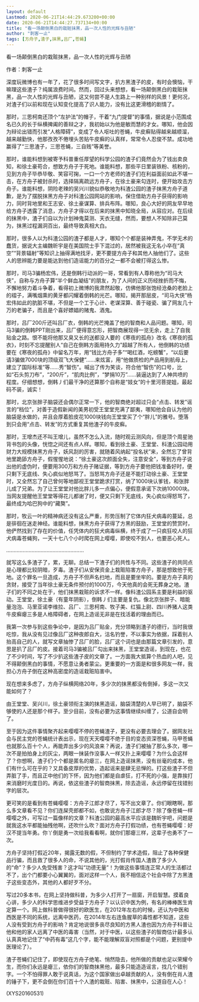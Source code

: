 ```yaml
---
layout: default
Lastmod: 2020-06-21T14:44:29.673200+00:00
date: 2020-06-21T14:44:27.737134+00:00
title: "看一场颠倒黑白的栽赃抹黑，品一次人性的光辉与丑陋"
author: "刺客一止"
tags: [方舟子,渣子,抹黑,吕厂,苍蝇]
---
```


看一场颠倒黑白的栽赃抹黑，品一次人性的光辉与丑陋

作者：刺客一止

深度玩微博也有一年了，花了很多时间写文字，扒方黑渣子的皮，有时会懊恼，干嘛理这些渣子？纯属浪费时间。然而，回过头来想想，看一场颠倒黑白的栽赃抹黑，品一次人性的光辉与丑陋，这又何尝不是人生路上一种别样的风景！更何况，对渣子们以前和现在认知变化提高了识人能力，没有比这更滑稽的剧情了。

那时，三思柯南还顶个“左护法”的帽子，干着“九门提督”的事情，据说是小范围成名已久的长于纵横捭阖的善辩之才，我初始以为他是敏而慧的才女。哪知，他会因为辩论出错而引发“人格障碍”，变成了令人呕吐的苍蝇，牛皮癣贴得越来越顺溜，越来越勤快，他那孜孜不倦埋头苦贴牛皮癣的认真样，常常令人忍俊不禁。成功地赢得了“三思渣子，三思苍蝇，三自贱”等美誉。

那时，谁能料想到被寄予科普重任厚望的科学公园的渣子们竟然会为了钱出卖良知，和徐土豪苟合，想致方舟子于死地。谁能料想，那些平日里装铁粉、核粉的，见到方舟子毕恭毕敬、笑容可掬，一口一个方老师的渣子们在利益面前如此不堪一击，在方舟子被封杀时，选择隔离疏远方舟子，在徐土豪来勾连时，便开始攻击方舟子。谁能料想，阴险老辣的吴兴川貌似恭敬地为科渣公园的渣子抹黑方舟子道歉，是为了摆脱抹黑方舟子对科渣公园网站的影响，保住借助方舟子获得的影响力，同时背地里和王志安、徐土豪谋算、排兵布阵。哪知，良心大好的网友早早地给方舟子透露了消息，方舟子才得以在后来的抹黑中知晓全局，从容应对。在后续的抹黑中，渣子们自以为计划神鬼莫测、天衣无缝，然而，要想人不知除非己莫为，抹黑过程漏洞百出，最终导致真相大白。

那时，很多人以为科渣公园的渣子都是人才，哪知个个都是装神弄鬼，不学无术的蠢货，据说大主编魏昕宇是在美国院士手下混过的，居然被我这无名小卒在“真空”“背景辐射”等知识上抽得满地找牙，更不要提方舟子和其他人抽他们了。这些人的思辨能力要是能达到他们造谣能力的百分之一都不会被打得这么惨。

那时，司马3骗杨宏伟，还是倒韩行动派的一哥，常看到有人尊称他为“司马大侠”，自称与方舟子算“半个鲜血凝结”的朋友，为了人间的正义历经挫折而不悔，不懈地努力着斗争着，看得初上微博的我肃然起敬，仿佛他那张饱经沧桑的老脸上的褶子，满嘴烟熏的黄牙都闪耀着倒韩的光芒。哪知，揭开那层皮，“司马大侠”杨宏伟如此的肮脏不堪，不但是一个工于心计、老谋深算、善于碰瓷、骗了网友几十万的老骗子，而且是个喜好嫖娼的赌鬼、酒鬼。

那时，吕厂200斤还叫吕厂衣，倒韩的光芒掩盖了他的智商和人品问题。哪知，司马3骗的倒韩PPT刚出来，吕厂便得意忘形，把智商展现得一览无余，走上了自我贴金之路。恨不能将他那又臭又长的送都没人要的《寒夜的孤舟》改名《寒夜的孤衣》，时刻不忘提醒别人“自己在倒韩方面用持久力”超越了所有人，他倒韩的功绩要在《寒夜的孤舟》中留名万年，用“钱比方舟子多”“喝红酒，吃螃蟹”，“以后要请3骗做7000块的顶级双飞大保健”……来炫富，用“他做质检的产品用到航母上，建立了国际标准”等……秀“智伤”。喊出了传为笑谈，符合他“智伤”的口号，比如“石头剪刀布”，“200斤”，“肌肉比例”，“梦捐10万”……装逼达到了人神共喷的程度。仔细想想，倒韩丿们最干净的还算那个自称是“妓女”的十里河菩提姐，最起码不装，诚实！

那时，北京张胖子脑袋还会偶尔正常一下，他的智商绝对超过只会“点击、转发”谣言的“档位”，对善于造假新闻的美男初受王堂堂充满了鄙夷，哪知他会自认为他的脑袋是水做的，并且会厚着脸皮花1000块钱向王堂堂买了个“胖儿”的雅号。堕落到只会用“点击、转发”的方式重复其他渣子的牛皮癣。

那时，王增杰还不叫王增儿，虽然不怎么入流，随时观云测风向，但是顶个周星驰背书包的头像，恍惚之间还有点人样。哪知，看到徐土豪、王堂堂、科渣公园动用财力大规模抹黑方舟子，妖风刮的厉害，就随着风纳起“投名状”来，全然忘了曾背地里跪舔方舟子，假惺惺地说：“徐土豪这次颜面全失，注意安全”，等到方舟子说出他的虚伪时，便要用300万和方舟子赌证据，等到方舟子要他把钱准备好时，便只剩下无底线、失心疯似地怒骂了。当怒骂方舟子还是不能打动徐土豪、王堂堂时，又全然忘了自己曾何等地鄙视王堂堂跪求打赏，纳了1000块认爹钱，和张胖儿成了兄弟。为了让王堂堂对他比胖儿多一点偏心，便假意承诺下次纳10000块。当网友提醒他王堂堂等得花儿都谢了时，便又只剩下无底线，失心疯似得怒骂了，最终成为哈巴狗中的“藏獒”。

那时，牧云一叶的精神病还没有这么严重，形势压制了它体内狂犬病毒的蔓延，总是徘徊在迷走神经。谁能料想，抹黑方舟子获得了方黑的鼓励，王堂堂的赞赏时，他俨然找到了存在的价值，任凭体内的狂犬病毒纵横，终于成了一只疯狂咬人的狂犬病毒苍蝇狗，一天十七八个小时爬在网上嘤嘤，即使咬不到人，也要恶心死人。

....................................................

就写这么多渣子了，累，无聊。总结一下渣子们的共性与不同。这些渣子的共同点是心理都比较阴暗，歹毒。渣子们从安保资金上栽赃陷害方舟子，那是想致他于死地。这个罪名一旦造成，方舟子不但声名扫地，而且是要坐牢的。要是方舟子真的贪财，接受了当年徐土豪无条件预付的1000万，今天他真的会死无葬身之地。渣子们的不同之处在于，他们抹黑栽赃的诉求不一样。像科渣公园系主要是利益的驱动。王堂堂，徐土豪（有童年阴影），倒韩丿们主要是复仇。像北京张胖子、暗能量泡泡、马里亚诺李维拉、吕厂、三思柯南、牧子美、红猫上尉、四川养猪人这类牛皮癣瘪三多是人格障碍者，在网上造谣无非是在找活着的理由而已。

我第一次参与到这些争论中，是因为吕厂贴金，充分领略到渣子的德行，当时我很吃惊，我从没有见过像吕厂这种夜郎自大，沽名钓誉，不以事实为依据，踩着别人抬高自己的人，就写文章抽惨了吕厂的脸，吕厂这个词也是由那篇文章引发的，意思是扒了吕厂的皮。接着司马3骗被吕厂勾出来抹黑，王堂堂造谣，到现在，也花了不少时间，写了不少扒这些渣子皮的文章了。一方面我大抵算个热血的人吧，见不得颠倒黑白的事情，不愿意让勇者蒙尘。更重要的一方面是和很多网友一样，我担心方舟子倒在这种高密度的造谣栽赃陷害中。

现在想来多虑了，方舟子纵横网络20年，多少次的抹黑都没有倒掉，多这一次又能如何了？

由王堂堂、吴兴川，徐土豪领衔主演的抹黑造谣，脑袋清楚的人早已明了，脑袋不够使的人还是那个样子。至少目前，没有必要为这事情继续纠缠了，公道自会明了。

至于因为这件事情聚齐起来嘤嘤不停的苍蝇渣子，更没有必要去理会了。据网友社会与民主党的苍蝇统计表出示，现在天天嘤嘤不绝于目的变态资深苍蝇，马甲苍蝇也就那么百十个人，再能弄出多少的风浪来？再说，渣子们被抽了那么多次，哪一次不是拍拍身上的灰尘，两眼一抹装作没事人一样又扑上来嘤嘤？为什么会这样了？你想啊，渣子们个个都是匿名的瘪三，在网上造谣抹黑，没有丝毫的成本，他们有什么可在乎的？又具备皮厚的优势，造起谣来是肆无忌惮的。打这些渣子不但弄脏了手，而且正中他们的下怀，因为他们都是自虐狂，打不死的小强，是靠挨打来消磨时光度日的。再说，依这些渣子的智商抹黑，除去造谣，永远停留在找错别字的层次。

更可笑的是看到有苍蝇嘤嘤：方舟子江郎才尽了，写不出文章了。你们眼瞎啊，那么多文章看不见？你们连屎壳郎都不如，也敢说方舟子江郎才尽？除了像苍蝇一样嘤嘤之外，可写过一篇像样的文章？科渣公园的最高水平应该是魏昕宇吧，问题是就我这水平都能抽残他啊，还吹什么吹？面对方舟子打假功绩，也有苍蝇嘤嘤：好汉不提当年勇。你丫倒是勇一次给我看看啊，就你们那瘪三样，这辈子也勇不了一次。

方舟子坚持打假近20年，揭露无数的假，不但制约了学术造假，阻止了各种保健品行骗，而且救了很多人的命，不说其他的，光打假肖传国人渣救了多少人的“命”？多少人免受残害？这才叫“功德无量”！为做这些事情连正常人的生活都过不了，出个门都要小心翼翼的，面对这样一个人，我不相信这个社会中除了方黑渣子这些变态外，其他的人都好歹不分。

写过20多本书，在网上坚持做科普，为多少人打开了一扇窗，开启智慧。摸着良心讲，多少人的科学思维进步受益于方舟子？以认识中医为例，有名的棒棒医生肯定算一个。网上做科普做得很好的欧医生，在2012年左右的时候，还认为中医和西医是不同的系统，远离中医药，在2014年左右连鱼腥草的毒性都不知道，这些人没有受到方舟子的影响？肯定地说很多丧尽良知的方黑人渣也因为方舟子科普让他和他的家人远离了中医的毒害（当然，对于中医，以这些渣子的智商估计最多认认真真地记住了“中药有毒”这几个字，能不能理解双盲对照都是个问题，更别提中医理论了）。

渣子苍蝇们记住了，即使现在方舟子绝笔、悄然隐去，他所做的贡献也足以荣耀今生，而你们永远是瘪三，依你们的智商抹黑他，最多只能造造谣言，找几个错别字。一个不怕得罪人敢于说真话，为这个国家做出卓越贡献的人，没有倒在肖人渣的锤子下，更不会倒在你们百十个人渣的栽赃、陷害、抹黑中，公道自在人心！

(XYS20160531)

